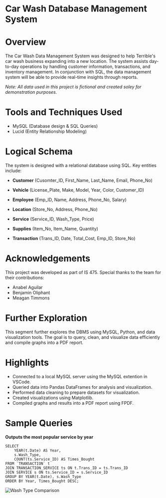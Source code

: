 # Car Wash Database Management System

# Overview
The Car Wash Data Management System was designed to help Terrible's car wash business expanding into a new location. 
The system assists day-to-day operations by handling customer information, transactions, and inventory management. In conjunction with 
SQL, the data management system will be able to provide real-time insights through reports. 

_Note: All data used in this project is fictional and created soley for demonstration purposes._

# Tools and Techniques Used
- MySQL (Database design & SQL Queries)
- Lucid (Entity Relationship Modeling)

# Logical Schema

The system is designed with a relational database using SQL. Key entities include:

- **Customer** (Cusomter_ID, First_Name, Last_Name, Email, Phone_No)

- **Vehicle** (License_Plate, Make, Model, Year, Color, Customer_ID)

- **Employee** (Emp_ID, Name, Address, Phone_No, Salary)

- **Location** (Store_No, Address, Phone_No)

- **Service** (Service_ID, Wash_Type, Price)

- **Supplies** (Item_No, Item_Name, Quantity)

- **Transaction** (Trans_ID, Date, Total_Cost, Emp_ID, Store_No)

# Acknowledgements
This project was developed as part of IS 475. Special thanks to the team for their contributions:
- Anabel Aguilar
- Benjamin Oliphant
- Meagan Timmons

# Further Exploration
This segment further explores the DBMS using MySQL, Python, and data visualization tools. The goal is to query, clean, and visualize data efficiently and
compile graphs into a PDF report. 

# Highlights
- Connected to a local MySQL server using the MySQL extention in VSCode.
- Queried data into Pandas DataFrames for analysis and visualization.
- Performed data cleaning to prepare datasets for visualization.
- Created visualizations using Matplotlib.
- Compiled graphs and results into a PDF report using FPDF.


# Sample Queries
**Outputs the most popular service by year**
```
SELECT 
    YEAR(t.Date) AS Year, 
    s.Wash_Type, 
    COUNT(ts.Service_ID) AS Times_Bought
FROM `TRANSACTION` t
JOIN TRANSACTION_SERVICE ts ON t.Trans_ID = ts.Trans_ID
JOIN SERVICE s ON ts.Service_ID = s.Service_ID
GROUP BY YEAR(t.Date), s.Wash_Type
ORDER BY Year, Times_Bought DESC;
```
![Wash Type Comparison](https://github.com/user-attachments/assets/9def42b6-f0db-4215-b5e6-922abae7b7a4)


